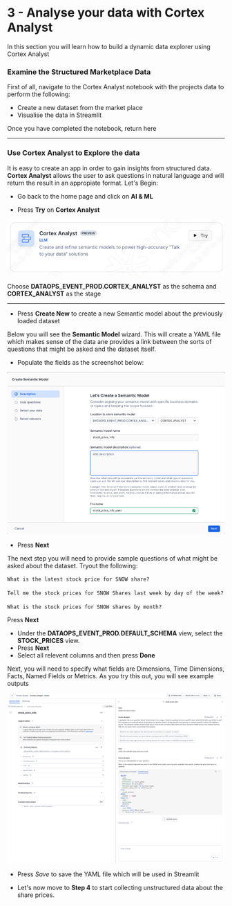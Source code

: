 # 3 - Analyse your data with Cortex Analyst
In this section you will learn how to build a dynamic data explorer using Cortex Analyst


### Examine the Structured Marketplace Data

First of all, navigate to the Cortex Analyst notebook with the projects data to perform the following:

-   Create a new dataset from the market place
-   Visualise the data in Streamlit

Once you have completed the notebook, return here

<hr>

### Use Cortex Analyst to Explore the data
It is easy to create an app in order to gain insights from structured data.  **Cortex Analyst** allows the user to ask questions in natural language and will return the result in an appropiate format.  Let's Begin:

- Go back to the home page and click on **AI & ML**

- Press **Try** on **Cortex Analyst**

![create build](assets/analyst/C001.png)


Choose **DATAOPS_EVENT_PROD.CORTEX_ANALYST** as the schema and **CORTEX_ANALYST** as the stage

<hr>

- Press **Create New** to create a new Semantic model about the previously loaded dataset

Below you will see the **Semantic Model** wizard.  This will create a YAML file which makes sense of the data ane provides a link between the sorts of questions that might be asked and the dataset itself.  

- Populate the fields as the screenshot below:

![alt text](image.png)

- Press **Next**


The next step you will need to provide sample questions of what might be asked about the dataset.  Tryout the following:

```text
What is the latest stock price for SNOW share?

Tell me the stock prices for SNOW Shares last week by day of the week?

What is the stock prices for SNOW shares by month?

```

Press **Next**

- Under the **DATAOPS_EVENT_PROD.DEFAULT_SCHEMA** view, select the **STOCK_PRICES** view.
- Press **Next**
- Select all relevent columns and then press **Done**

Next, you will need to specify what fields are Dimensions, Time Dimensions, Facts, Named Fields or Metrics.  As you try this out, you will see example outputs

![alt text](assets/analyst/C003.png)

- Press *Save* to save the YAML file which will be used in Streamlit

- Let's now move to **Step 4** to start collecting unstructured data about the share prices.